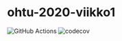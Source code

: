# ohtu-2020-viikko1

![GitHub Actions](https://github.com/tuomoart/ohtu-2020-viikko1/workflows/Java%20CI%20with%20Gradle/badge.svg)
![codecov](https://codecov.io/gh/tuomoart/ohtu-2020-viikko1/branch/main/graph/badge.svg?token=OZ7LVLZKCJ)